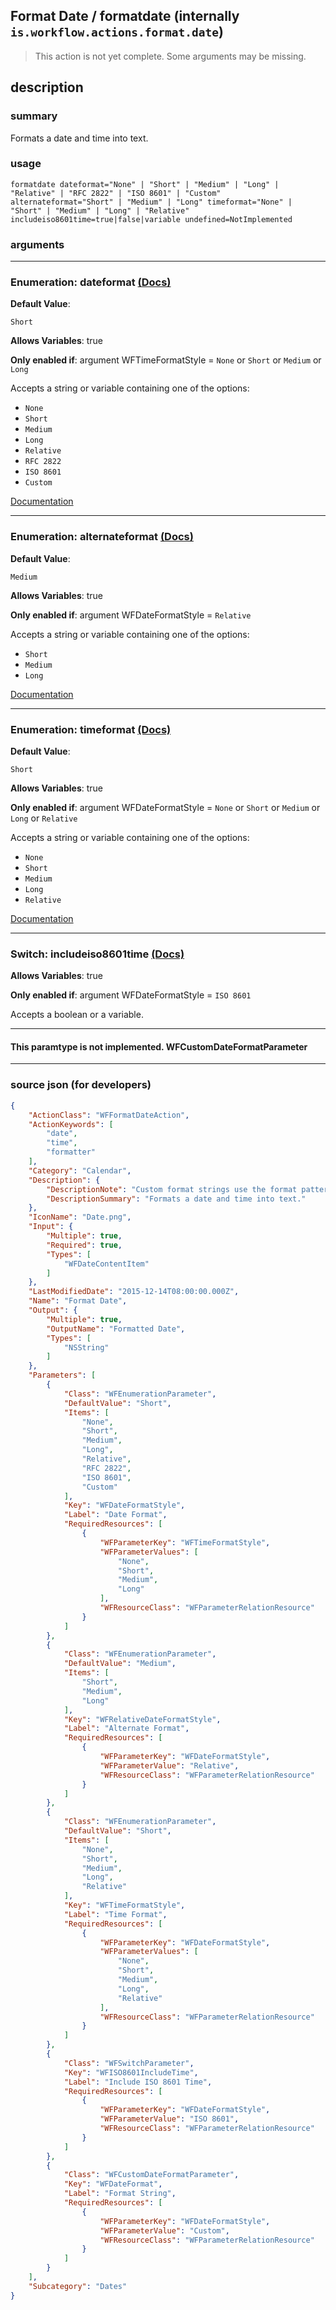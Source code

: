 
## Format Date / formatdate (internally `is.workflow.actions.format.date`)

> This action is not yet complete. Some arguments may be missing.


## description

### summary

Formats a date and time into text.


### usage
```
formatdate dateformat="None" | "Short" | "Medium" | "Long" | "Relative" | "RFC 2822" | "ISO 8601" | "Custom" alternateformat="Short" | "Medium" | "Long" timeformat="None" | "Short" | "Medium" | "Long" | "Relative" includeiso8601time=true|false|variable undefined=NotImplemented
```

### arguments

---

### Enumeration: dateformat [(Docs)](https://pfgithub.github.io/shortcutslang/gettingstarted#enum-select-field)
**Default Value**:
```
Short
```
**Allows Variables**: true

**Only enabled if**: argument WFTimeFormatStyle = `None` or `Short` or `Medium` or `Long`

Accepts a string 
or variable
containing one of the options:

- `None`
- `Short`
- `Medium`
- `Long`
- `Relative`
- `RFC 2822`
- `ISO 8601`
- `Custom`

[Documentation](https://pfgithub.github.io/shortcutslang/gettingstarted#enum-select-field)

---

### Enumeration: alternateformat [(Docs)](https://pfgithub.github.io/shortcutslang/gettingstarted#enum-select-field)
**Default Value**:
```
Medium
```
**Allows Variables**: true

**Only enabled if**: argument WFDateFormatStyle = `Relative`

Accepts a string 
or variable
containing one of the options:

- `Short`
- `Medium`
- `Long`

[Documentation](https://pfgithub.github.io/shortcutslang/gettingstarted#enum-select-field)

---

### Enumeration: timeformat [(Docs)](https://pfgithub.github.io/shortcutslang/gettingstarted#enum-select-field)
**Default Value**:
```
Short
```
**Allows Variables**: true

**Only enabled if**: argument WFDateFormatStyle = `None` or `Short` or `Medium` or `Long` or `Relative`

Accepts a string 
or variable
containing one of the options:

- `None`
- `Short`
- `Medium`
- `Long`
- `Relative`

[Documentation](https://pfgithub.github.io/shortcutslang/gettingstarted#enum-select-field)

---

### Switch: includeiso8601time [(Docs)](https://pfgithub.github.io/shortcutslang/gettingstarted#switch-or-expanding-or-boolean-fields)
**Allows Variables**: true

**Only enabled if**: argument WFDateFormatStyle = `ISO 8601`

Accepts a boolean
or a variable.

---

#### This paramtype is not implemented. WFCustomDateFormatParameter

---

### source json (for developers)

```json
{
	"ActionClass": "WFFormatDateAction",
	"ActionKeywords": [
		"date",
		"time",
		"formatter"
	],
	"Category": "Calendar",
	"Description": {
		"DescriptionNote": "Custom format strings use the format patterns from Unicode Technical Standard #35 (unicode.org/reports/tr35/tr35-31/tr35-dates.html#Date_Format_Patterns).",
		"DescriptionSummary": "Formats a date and time into text."
	},
	"IconName": "Date.png",
	"Input": {
		"Multiple": true,
		"Required": true,
		"Types": [
			"WFDateContentItem"
		]
	},
	"LastModifiedDate": "2015-12-14T08:00:00.000Z",
	"Name": "Format Date",
	"Output": {
		"Multiple": true,
		"OutputName": "Formatted Date",
		"Types": [
			"NSString"
		]
	},
	"Parameters": [
		{
			"Class": "WFEnumerationParameter",
			"DefaultValue": "Short",
			"Items": [
				"None",
				"Short",
				"Medium",
				"Long",
				"Relative",
				"RFC 2822",
				"ISO 8601",
				"Custom"
			],
			"Key": "WFDateFormatStyle",
			"Label": "Date Format",
			"RequiredResources": [
				{
					"WFParameterKey": "WFTimeFormatStyle",
					"WFParameterValues": [
						"None",
						"Short",
						"Medium",
						"Long"
					],
					"WFResourceClass": "WFParameterRelationResource"
				}
			]
		},
		{
			"Class": "WFEnumerationParameter",
			"DefaultValue": "Medium",
			"Items": [
				"Short",
				"Medium",
				"Long"
			],
			"Key": "WFRelativeDateFormatStyle",
			"Label": "Alternate Format",
			"RequiredResources": [
				{
					"WFParameterKey": "WFDateFormatStyle",
					"WFParameterValue": "Relative",
					"WFResourceClass": "WFParameterRelationResource"
				}
			]
		},
		{
			"Class": "WFEnumerationParameter",
			"DefaultValue": "Short",
			"Items": [
				"None",
				"Short",
				"Medium",
				"Long",
				"Relative"
			],
			"Key": "WFTimeFormatStyle",
			"Label": "Time Format",
			"RequiredResources": [
				{
					"WFParameterKey": "WFDateFormatStyle",
					"WFParameterValues": [
						"None",
						"Short",
						"Medium",
						"Long",
						"Relative"
					],
					"WFResourceClass": "WFParameterRelationResource"
				}
			]
		},
		{
			"Class": "WFSwitchParameter",
			"Key": "WFISO8601IncludeTime",
			"Label": "Include ISO 8601 Time",
			"RequiredResources": [
				{
					"WFParameterKey": "WFDateFormatStyle",
					"WFParameterValue": "ISO 8601",
					"WFResourceClass": "WFParameterRelationResource"
				}
			]
		},
		{
			"Class": "WFCustomDateFormatParameter",
			"Key": "WFDateFormat",
			"Label": "Format String",
			"RequiredResources": [
				{
					"WFParameterKey": "WFDateFormatStyle",
					"WFParameterValue": "Custom",
					"WFResourceClass": "WFParameterRelationResource"
				}
			]
		}
	],
	"Subcategory": "Dates"
}
```
